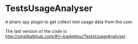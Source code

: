 # TestsUsageAnalyser

A pharo spy plugin to get collect test usage data from the user.

The last version of the code is http://smalltalkhub.com/#!/~badetitou/TestsUsageAnalyser
